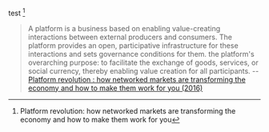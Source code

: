 <!-- TITLE: Definitions Platform -->
<!-- SUBTITLE: A quick summary of Definitions Platform -->

test [^1]

> A platform is a business based on enabling value-creating interactions between external producers and consumers. The platform provides an open, participative infrastructure for these interactions and sets governance conditions for them. the platform's overarching purpose: to facilitate the exchange of goods, services, or social currency, thereby enabling value creation for all participants.
>  -- [Platform revolution : how networked markets are transforming the economy and how to make them work for you (2016)](https://www.worldcat.org/title/platform-revolution-how-networked-markets-are-transforming-the-economy-and-how-to-make-them-work-for-you/oclc/909974434&referer=brief_results)

[^1]: Platform revolution: how networked markets are transforming the economy and how to make them work for you 